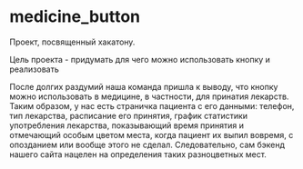 # medicine_button
Проект, посвященный хакатону. 

Цель проекта - придумать для чего можно использовать кнопку и реализовать

  После долгих раздумий наша команда пришла к выводу, что кнопку можно использовать в медицине, в частности, для принатия лекарств. Таким образом, у нас есть страничка пациента с его данными: телефон, тип лекарства, расписание его принятия, график статистики употребления лекарства, показывающий время принятия и отмечающий особым цветом места, когда пациент их выпил вовремя, с опозданием или вообще этого не сделал. Следовательно, сам бэкенд нашего сайта нацелен на определения таких разноцветных мест.
